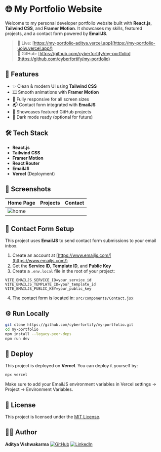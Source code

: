 # 🌐 My Portfolio Website

Welcome to my personal developer portfolio website built with **React.js**, **Tailwind CSS**, and **Framer Motion**. It showcases my skills, featured projects, and a contact form powered by **EmailJS**.

> 🔴 Live: [https://my-portfolio-aditya.vercel.app](https://my-portfolio-uoiw.vercel.app/)  
> 📂 GitHub: [https://github.com/cyberfortify/my-portfolio](https://github.com/cyberfortify/my-portfolio)



## 🚀 Features

- ✨ Clean & modern UI using **Tailwind CSS**
- 🎞️ Smooth animations with **Framer Motion**
- 📱 Fully responsive for all screen sizes
- 📬 Contact form integrated with **EmailJS**
- 💼 Showcases featured GitHub projects
- 🌙 Dark mode ready (optional for future)



## 🛠 Tech Stack

- **React.js**
- **Tailwind CSS**
- **Framer Motion**
- **React Router**
- **EmailJS**
- **Vercel** (Deployment)



## 📸 Screenshots

| Home Page | Projects | Contact |
|----------|----------|---------|
| ![home](./home.png) 



## 📩 Contact Form Setup

This project uses **EmailJS** to send contact form submissions to your email inbox.

1. Create an account at [https://www.emailjs.com/](https://www.emailjs.com/)
2. Get the **Service ID**, **Template ID**, and **Public Key**
3. Create a `.env.local` file in the root of your project:

```env
VITE_EMAILJS_SERVICE_ID=your_service_id
VITE_EMAILJS_TEMPLATE_ID=your_template_id
VITE_EMAILJS_PUBLIC_KEY=your_public_key
````

4. The contact form is located in: `src/components/Contact.jsx`



## ⚙️ Run Locally

```bash
git clone https://github.com/cyberfortify/my-portfolio.git
cd my-portfolio
npm install --legacy-peer-deps
npm run dev
```


## 🚀 Deploy

This project is deployed on **Vercel**. You can deploy it yourself by:

```bash
npx vercel
```

Make sure to add your EmailJS environment variables in Vercel settings → Project → Environment Variables.



## 📄 License

This project is licensed under the [MIT License](LICENSE).



## 🙋‍♂️ Author

**Aditya Vishwakarma**
[![GitHub](https://img.shields.io/badge/GitHub-cyberfortify-181717?style=flat\&logo=github)](https://github.com/cyberfortify)
[![LinkedIn](https://img.shields.io/badge/LinkedIn-Connect-blue?style=flat\&logo=linkedin)](https://www.linkedin.com/in/aditya-vk-professional)

